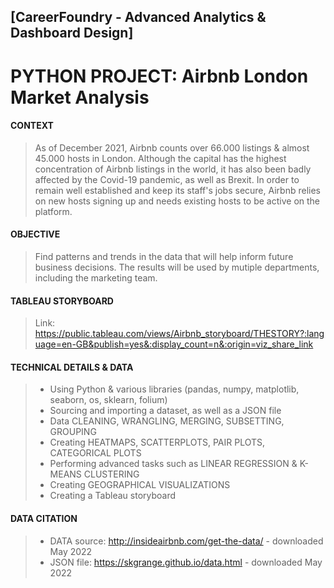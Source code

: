 ## [CareerFoundry - Advanced Analytics & Dashboard Design]
# PYTHON PROJECT: Airbnb London Market Analysis

#### CONTEXT

> As of December 2021, Airbnb counts over 66.000 listings & almost 45.000 hosts in London. Although the capital has the highest concentration of Airbnb listings in the world, it has also been badly affected by the Covid-19 pandemic, as well as Brexit. In order to remain well established and keep its staff's jobs secure, Airbnb relies on new hosts signing up and needs existing hosts to be active on the platform. 

#### OBJECTIVE 

> Find patterns and trends in the data that will help inform future business decisions. The results will be used by mutiple departments, including the marketing team.

#### TABLEAU STORYBOARD

> Link: https://public.tableau.com/views/Airbnb_storyboard/THESTORY?:language=en-GB&publish=yes&:display_count=n&:origin=viz_share_link

#### TECHNICAL DETAILS & DATA

> - Using Python & various libraries (pandas, numpy, matplotlib, seaborn, os, sklearn, folium)
> - Sourcing and importing a dataset, as well as a JSON file
> - Data CLEANING, WRANGLING, MERGING, SUBSETTING, GROUPING
> - Creating HEATMAPS, SCATTERPLOTS, PAIR PLOTS, CATEGORICAL PLOTS
> - Performing advanced tasks such as LINEAR REGRESSION & K-MEANS CLUSTERING
> - Creating GEOGRAPHICAL VISUALIZATIONS
> - Creating a Tableau storyboard

#### DATA CITATION

> - DATA source: http://insideairbnb.com/get-the-data/  - downloaded May 2022
> - JSON file: https://skgrange.github.io/data.html - downloaded May 2022
